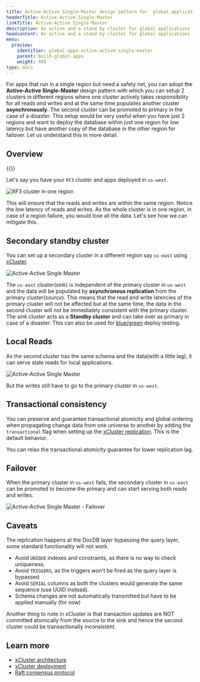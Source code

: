 ```yaml
---
title: Active-Active Single-Master design pattern for  global applications
headerTitle: Active-Active Single-Master
linkTitle: Active-Active Single-Master
description: An active and a stand by cluster for global applications
headcontent: An active and a stand by cluster for global applications
menu:
  preview:
    identifier: global-apps-active-active-single-master
    parent: build-global-apps
    weight: 400
type: docs
---
```


For apps that run in a single region but need a safety net, you can adopt the **Active-Active Single-Master** design pattern with which you can setup 2 clusters in different regions where one cluster actively takes responsibility for all reads and writes and at the same time populates another cluster **asynchronously**. The second cluster can be promoted to primary in the case of a disaster. This setup would be very useful when you have just 2 regions and want to deploy the database within just one region for low latency but have another copy of the database in the other region for failover. Let us understand this in more detail.

## Overview

{{<cluster-setup-tabs>}}

Let's say you have your `RF3` cluster and apps deployed in `us-west`.

![RF3 cluster in one region](/images/develop/global-apps/aa-single-master-1region.png)

This will ensure that the reads and writes are within the same region. Notice the low latency of reads and writes. As the whole cluster is in one region, in case of a region failure, you would lose all the data. Let's see how we can mitigate this.

## Secondary standby cluster

You can set up a secondary cluster in a different region say `us-east` using [xCluster](../../../architecture/docdb-replication/async-replication).

![Active-Active Single Master](/images/develop/global-apps/aa-single-master-setup.png)

The `us-east` cluster(_sink_) is independent of the primary cluster in `us-west` and the data will be populated by **asynchronous replication** from the primary cluster(_source_). This means that the read and write latencies of the primary cluster will not be affected but at the same time, the data in the second cluster will not be immediately consistent with the primary cluster. The _sink_ cluster acts as a **Standby cluster** and can take over as primary in case of a disaster. This can also be used for [blue/green](https://en.wikipedia.org/wiki/Blue-green_deployment) deploy testing.

## Local Reads

As the second cluster has the same schema and the data(with a little lag), it can serve stale reads for local applications.

![Active-Active Single Master](/images/develop/global-apps/aa-single-master-reads.png)

But the writes still have to go to the primary cluster in `us-west`.

## Transactional consistency

You can preserve and guarantee transactional atomicity and global ordering when propagating change data from one universe to another by adding the `transactional` flag when setting up the [xCluster replication](../../../deploy/multi-dc/async-replication-transactional/#set-up-unidirectional-transactional-replication). This is the default behavior.

You can relax the transactional atomicity guarantee for lower replication lag.

## Failover

When the primary cluster in `us-west` fails, the secondary cluster in `us-east` can be promoted to become the primary and can start serving both reads and writes.

![Active-Active Single Master - Failover](/images/develop/global-apps/aa-single-master-failover.png)

## Caveats

The replication happens at the DocDB layer bypassing the query layer, some standard functionality will not work.

- Avoid `UNIQUE` indexes and constraints, as there is no way to check uniqueness.
- Avoid `TRIGGERS`, as the triggers won't be fired as the query layer is bypassed.
- Avoid `SERIAL` columns as both the clusters would generate the same sequence (use UUID instead).
- Schema changes are not automatically transmitted but have to be applied manually (for now)

Another thing to note in xCluster is that transaction updates are NOT committed atomically from the source to the sink and hence the second cluster could be transactionally inconsistent.

## Learn more

- [xCluster architecture](../../../architecture/docdb-replication/async-replication)
- [xCluster deployment](../../../explore/multi-region-deployments/asynchronous-replication-ysql/)
- [Raft consensus protocol](../../../architecture/docdb-replication/replication)